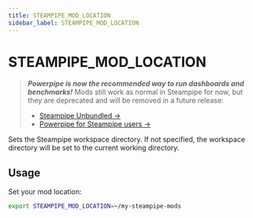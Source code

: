 ```yaml
---
title: STEAMPIPE_MOD_LOCATION
sidebar_label: STEAMPIPE_MOD_LOCATION
---
```


# STEAMPIPE_MOD_LOCATION

> ***Powerpipe is now the recommended way to run dashboards and benchmarks!***
> Mods still work as normal in Steampipe for now, but they are deprecated and will be removed in a future release:
> - [Steampipe Unbundled →](https://steampipe.io/blog/steampipe-unbundled)
> - [Powerpipe for Steampipe users →](https://powerpipe.io/blog/migrating-from-steampipe)

Sets the Steampipe workspace directory. If not specified, the workspace directory will be set to the current working directory.


## Usage 
Set your mod location:
```bash
export STEAMPIPE_MOD_LOCATION=~/my-steampipe-mods
```